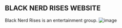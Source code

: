 ## BLACK NERD RISES WEBSITE
Black Nerd Rises is an entertainment group.
![image](https://github.com/youngderrick82/bnr-react-project/assets/91026710/6ca7b62b-a8f2-42e2-983d-2bd19a10eb2b)
